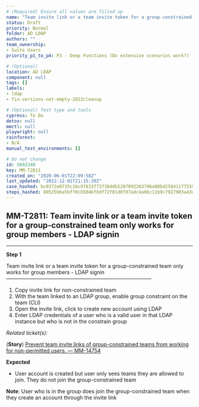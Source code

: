 ```yaml
---
# (Required) Ensure all values are filled up
name: "Team invite link or a team invite token for a group-constrained team only works for group members - LDAP signin"
status: Draft
priority: Normal
folder: AD LDAP
authors: ""
team_ownership: 
- Suite Users
priority_p1_to_p4: P3 - Deep Functions (Do extensive scenarios work?)

# (Optional)
location: AD LDAP
component: null
tags: []
labels: 
- ldap
- fix-versions-not-empty-2022cleanup

# (Optional) Test type and tools
cypress: To Do
detox: null
mmctl: null
playwright: null
rainforest: 
- N/A
manual_test_environments: []

# Do not change
id: 5602340
key: MM-T2811
created_on: "2020-06-01T22:09:58Z"
last_updated: "2022-12-01T21:15:39Z"
case_hashed: bc0372e0735c16c97833773738ddb5287092263706a08bd258411775591967a9a0dc4c4843495df47585099b20fe1a8f
steps_hashed: 80525bba5bff0cb504bfbdf72f01d0f87adc4a0bc11b9c7927903a43d9cbb4c7e2daa551f277af7d6bd41ba4b92305ca
---
```


<!-- (Auto-generated) Based on frontmatter's "key" and "name" -->

## MM-T2811: Team invite link or a team invite token for a group-constrained team only works for group members - LDAP signin

---

**Step 1**

Team invite link or a team invite token for a group-constrained team only works for group members - LDAP signin\
————————————————————————————

1. Copy invite link for non-constrained team
2. With the team linked to an LDAP group, enable group constraint on the team (CLI)
3. Open the invite link, click to create new account using LDAP
4. Enter LDAP credentials of a user who is a valid user in that LDAP instance but who is not in the constrain group

_Related ticket(s):_

(**Story**) [Prevent team invite links of group-constrained teams from working for non-permitted users. — MM-14754](http://mmthttps%3A//mattermost.atlassian.net/browse/MM-14754)

**Expected**

- User account is created but user only sees teams they are allowed to join. They do not join the group-constrained team

**Note**: User who is in the group does join the group-constrained team when they create an account through the invite link
